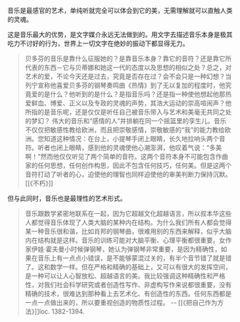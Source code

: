 音乐是最感官的艺术，单纯听就完全可以体会到它的美，无需理解就可以直触人类的灵魂。

这是音乐最大的优势，是文字媒介永远无法做到的。用文字去描述音乐本身是极其吃力不讨好的行为，世界上一切文字在绝妙的振动下都显得无力。


> 贝多芬的音乐是靠什么征服她的？是靠音乐本身？靠它的音符？还是靠它所代表的东西－它与贝蒂娜和她这一代的态度以及思想的相似之处？总之，对艺术的爱，不论今天还是过去，究竟是否存在过？会不会只是一种幻想？当列宁宣称他喜爱贝多芬的钢琴奏鸣曲《热情》到了无以复加的程度时，他究竟爱的是什么？他听到的是什么？是指音乐吗？还是指一种使他想起他那热爱鲜血、博爱、正义以及专政的灵魂的声势，其浩大运动的崇高喧闹声？他所指的是音乐呢，还是仅仅是听任自己被音乐带入与艺术和美毫无共同之处的梦幻？ 
伟大的音乐和“感情的人”并排躺在同一个摇篮里的孪生儿。音乐不仅仅把敏感性教给欧洲，而且把崇敬感情，崇敬敏感的“我”的能力教给欧洲。您知道这种情况：在台上，小提琴手闭上眼睛，长久地拉响头两个音符。听者也闭上眼睛，感到他的灵魂使他心潮澎湃，他叹着气说：“多美啊！”然而他仅仅听见了两个简单的音符。这两个音符本身不可能包含作曲家的任何思想，任何创作构思，因此不包含任何技巧，任何美。但是这两个音符打动了听者的心，迫使他的理智也同样迫使他的审美判断力保持沉默。[[《不朽》]] 


但与此同时，音乐也是最理性的艺术形式。

> 音乐跟数学紧密地联系在一起，因为它超越文化超越语言，所以叔本华这些人都觉得音乐体现了人类大脑的某种内在结构。为什么我们所有人都会觉得某一种音乐很和谐，比如肖邦的钢琴曲，很难用别的东西来解释，似乎大脑内在结构就是这样。音乐的训练可能对大脑平衡、心理平衡都很重要。女作家伊娃·霍夫曼小时候弹钢琴，她认为弹钢琴非常重要，是因为精确性，如果在音乐上有一点点小错误，是不能够蒙混过关的，有半个音节错了就是错了。这和数学一样。但在严格和精确的基础上，又可以有很大的发挥空间，是一种可以让人心智放松、超越语言的美。我比较强调这种精确性和严格性，对我们社会科学研究或者创造性写作、非虚构写作来说都很重要，没有精确的技术，很难达到那种看上去艺术化、有创造性的东西。任何东西都是一点一点做出来的，所以要重视创造的物质性过程。
-- [[《把自己作为方法》]]loc. 1382-1394.

